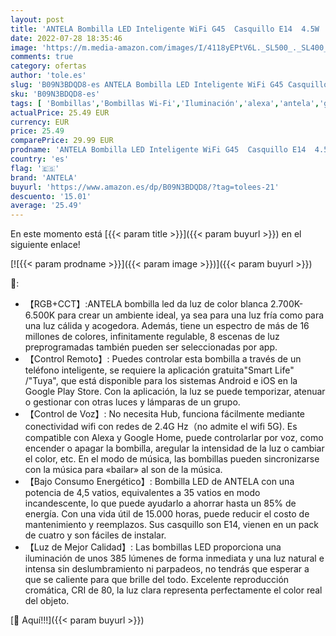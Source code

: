 ```yaml
---
layout: post
title: 'ANTELA Bombilla LED Inteligente WiFi G45  Casquillo E14  4.5W  RGBCCT  Regulable Colores  Luz Cálida o Blanca 2700 a 6500K  385lm  Compatible Alexa y Google Home  Vida Útil 15000 Horas  Un Pack de 4'
date: 2022-07-28 18:35:46
image: 'https://m.media-amazon.com/images/I/4118yEPtV6L._SL500_._SL400_.jpg'
comments: true
category: ofertas
author: 'tole.es'
slug: 'B09N3BDQD8-es ANTELA Bombilla LED Inteligente WiFi G45 Casquillo E14...'
sku: 'B09N3BDQD8-es'
tags: [ 'Bombillas','Bombillas Wi-Fi','Iluminación','alexa','antela','google','home','🇪🇸', ]
actualPrice: 25.49 EUR
currency: EUR
price: 25.49
comparePrice: 29.99 EUR
prodname: 'ANTELA Bombilla LED Inteligente WiFi G45  Casquillo E14  4.5W  RGBCCT  Regulable Colores  Luz Cálida o Blanca 2700 a 6500K  385lm  Compatible Alexa y Google Home  Vida Útil 15000 Horas  Un Pack de 4'
country: 'es'
flag: '🇪🇸'
brand: 'ANTELA'
buyurl: 'https://www.amazon.es/dp/B09N3BDQD8/?tag=tolees-21'
descuento: '15.01'
average: '25.49'
---
```


En este momento está [{{< param title >}}]({{< param buyurl >}}) en el siguiente enlace!

[![{{< param prodname >}}]({{< param image >}})]({{< param buyurl >}})

🔎:

- 【RGB+CCT】:ANTELA bombilla led da luz de color blanca 2.700K- 6.500K para crear un ambiente ideal, ya sea para una luz fría como para una luz cálida y acogedora. Además, tiene un espectro de más de 16 millones de colores, infinitamente regulable, 8 escenas de luz preprogramadas también pueden ser seleccionadas por app.
- 【Control Remoto】: Puedes controlar esta bombilla a través de un teléfono inteligente, se requiere la aplicación gratuita"Smart Life" /"Tuya", que está disponible para los sistemas Android e iOS en la Google Play Store. Con la aplicación, la luz se puede temporizar, atenuar o gestionar con otras luces y lámparas de un grupo.
- 【Control de Voz】: No necesita Hub, funciona fácilmente mediante conectividad wifi con redes de 2.4G Hz（no admite el wifi 5G). Es compatible con Alexa y Google Home, puede controlarlar por voz, como encender o apagar la bombilla, aregular la intensidad de la luz o cambiar el color, etc. En el modo de música, las bombillas pueden sincronizarse con la música para «bailar» al son de la música.
- 【Bajo Consumo Energético】: Bombilla LED de ANTELA con una potencia de 4,5 vatios, equivalentes a 35 vatios en modo incandescente, lo que puede ayudarlo a ahorrar hasta un 85% de energía. Con una vida útil de 15.000 horas, puede reducir el costo de mantenimiento y reemplazos. Sus casquillo son E14, vienen en un pack de cuatro y son fáciles de instalar.
- 【Luz de Mejor Calidad】: Las bombillas LED proporciona una iluminación de unos 385 lúmenes de forma inmediata y una luz natural e intensa sin deslumbramiento ni parpadeos, no tendrás que esperar a que se caliente para que brille del todo. Excelente reproducción cromática, CRI de 80, la luz clara representa perfectamente el color real del objeto.

[🛒 Aquí!!!]({{< param buyurl >}})
